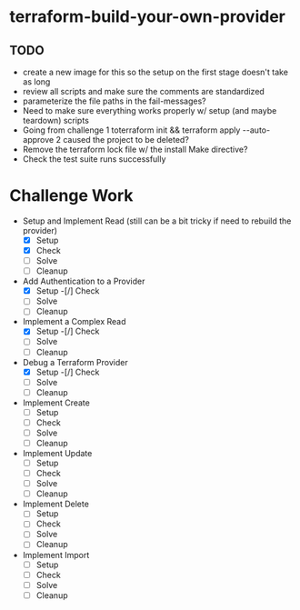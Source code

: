 # terraform-build-your-own-provider

## TODO

- create a new image for this so the setup on the first stage doesn't take as long
- review all scripts and make sure the comments are standardized
- parameterize the file paths in the fail-messages?
- Need to make sure everything works properly w/ setup (and maybe teardown) scripts
- Going from challenge 1 toterraform init && terraform apply --auto-approve 2 caused the project to be deleted?
- Remove the terraform lock file w/ the install Make directive?
- Check the test suite runs successfully

# Challenge Work

- Setup and Implement Read (still can be a bit tricky if need to rebuild the provider)
    -[x] Setup
    -[x] Check
    -[ ] Solve
    -[ ] Cleanup
- Add Authentication to a Provider
    -[x] Setup
    -[/] Check
    -[ ] Solve
    -[ ] Cleanup
- Implement a Complex Read
    -[x] Setup
    -[/] Check
    -[ ] Solve
    -[ ] Cleanup
- Debug a Terraform Provider
    -[x] Setup
    -[/] Check
    -[ ] Solve
    -[ ] Cleanup
- Implement Create
    -[ ] Setup
    -[ ] Check
    -[ ] Solve
    -[ ] Cleanup
- Implement Update
    -[ ] Setup
    -[ ] Check
    -[ ] Solve
    -[ ] Cleanup
- Implement Delete
    -[ ] Setup
    -[ ] Check
    -[ ] Solve
    -[ ] Cleanup
- Implement Import
    -[ ] Setup
    -[ ] Check
    -[ ] Solve
    -[ ] Cleanup
